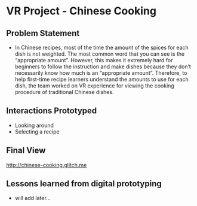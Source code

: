 # VR Project - Chinese Cooking

## Problem Statement
- In Chinese recipes, most of the time the amount of the spices for each dish is not weighted. The most common word that you can see is the “appropriate amount”. However, this makes it extremely hard for beginners to follow the instruction and make dishes because they don’t necessarily know how much is an “appropriate amount”. Therefore, to help first-time recipe learners understand the amounts to use for each dish, the team worked on VR experience for viewing the cooking procedure of traditional Chinese dishes.



## Interactions Prototyped
- Looking around
- Selecting a recipe



## Final View
http://chinese-cooking.glitch.me



## Lessons learned from digital prototyping
- will add later...
